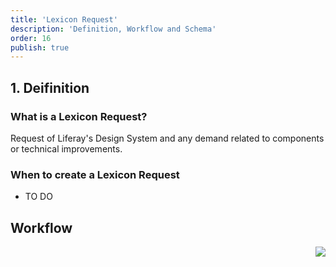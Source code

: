 ```yaml
---
title: 'Lexicon Request'
description: 'Definition, Workflow and Schema'
order: 16
publish: true
---
```


## 1. Deifinition

### What is a Lexicon Request?

Request of Liferay's Design System and any demand related to components or technical improvements.

### When to create a Lexicon Request

- TO DO


## Workflow

<Image
	src="/images/handbook/tools/jira/lexicon-request-workflow.png"
	align="right"
	size="small"
	caption="Lexicon workflow"
	margin="4rem -2rem 0 4rem"
	rounded
	dropShadow
/>
